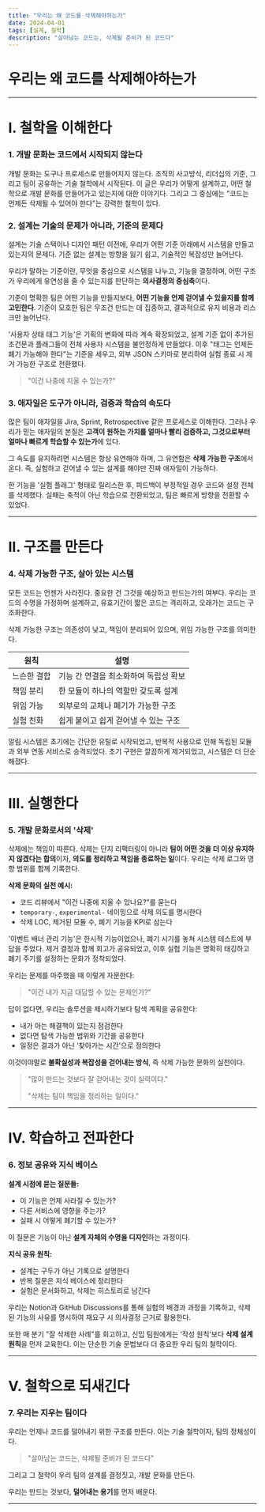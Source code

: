 ```yaml
---
title: "우리는 왜 코드를 삭제해야하는가"
date: 2024-04-01
tags: [설계, 철학]
description: "살아남는 코드는, 삭제될 준비가 된 코드다"
---
```


# 우리는 왜 코드를 삭제해야하는가

---

# I. 철학을 이해한다

### 1. 개발 문화는 코드에서 시작되지 않는다

개발 문화는 도구나 프로세스로 만들어지지 않는다. 조직의 사고방식, 리더십의 기준, 그리고 팀이 공유하는 기술 철학에서 시작된다. 이 글은 우리가 어떻게 설계하고, 어떤 철학으로 개발 문화를 만들어가고 있는지에 대한 이야기다. 그리고 그 중심에는 "코드는 언제든 삭제될 수 있어야 한다"는 강력한 철학이 있다.

### 2. 설계는 기술의 문제가 아니라, 기준의 문제다

설계는 기술 스택이나 디자인 패턴 이전에, 우리가 어떤 기준 아래에서 시스템을 만들고 있는지의 문제다. 기준 없는 설계는 방향을 잃기 쉽고, 기술적인 복잡성만 늘어난다.

우리가 말하는 기준이란, 무엇을 중심으로 시스템을 나누고, 기능을 결정하며, 어떤 구조가 우리에게 유연성을 줄 수 있는지를 판단하는 **의사결정의 중심축**이다.

기준이 명확한 팀은 어떤 기능을 만들지보다, **어떤 기능을 언제 걷어낼 수 있을지를 함께 고민한다**. 기준이 모호한 팀은 무조건 만드는 데 집중하고, 결과적으로 유지 비용과 리스크만 늘어난다.

'사용자 상태 태그 기능'은 기획의 변화에 따라 계속 확장되었고, 설계 기준 없이 추가된 조건문과 플래그들이 전체 사용자 시스템을 불안정하게 만들었다. 이후 "태그는 언제든 폐기 가능해야 한다"는 기준을 세우고, 외부 JSON 스키마로 분리하여 실험 종료 시 제거 가능한 구조로 전환했다.

> "이건 나중에 지울 수 있는가?"
> 

### 3. 애자일은 도구가 아니라, 검증과 학습의 속도다

많은 팀이 애자일을 Jira, Sprint, Retrospective 같은 프로세스로 이해한다. 그러나 우리가 믿는 애자일의 본질은 **고객이 원하는 가치를 얼마나 빨리 검증하고, 그것으로부터 얼마나 빠르게 학습할 수 있는가**에 있다.

그 속도를 유지하려면 시스템은 항상 유연해야 하며, 그 유연함은 **삭제 가능한 구조**에서 온다. 즉, 실험하고 걷어낼 수 있는 설계를 해야만 진짜 애자일이 가능하다.

한 기능을 '실험 플래그' 형태로 릴리스한 후, 피드백이 부정적일 경우 코드와 설정 전체를 삭제했다. 실패는 축적이 아닌 학습으로 전환되었고, 팀은 빠르게 방향을 전환할 수 있었다.

---

# II. 구조를 만든다

### 4. 삭제 가능한 구조, 살아 있는 시스템

모든 코드는 언젠가 사라진다. 중요한 건 그것을 예상하고 만드는가의 여부다. 우리는 코드의 수명을 가정하며 설계하고, 유효기간이 짧은 코드는 격리하고, 오래가는 코드는 구조화한다.

삭제 가능한 구조는 의존성이 낮고, 책임이 분리되어 있으며, 위임 가능한 구조를 의미한다.

| 원칙 | 설명 |
| --- | --- |
| 느슨한 결합 | 기능 간 연결을 최소화하여 독립성 확보 |
| 책임 분리 | 한 모듈이 하나의 역할만 갖도록 설계 |
| 위임 가능 | 외부로의 교체나 폐기가 가능한 구조 |
| 실험 친화 | 쉽게 붙이고 쉽게 걷어낼 수 있는 구조 |

알림 시스템은 초기에는 간단한 유틸로 시작되었고, 반복적 사용으로 인해 독립된 모듈과 외부 연동 서비스로 승격되었다. 초기 구현은 깔끔하게 제거되었고, 시스템은 더 단순해졌다.

---

# III. 실행한다

### 5. 개발 문화로서의 '삭제'

삭제에는 책임이 따른다. 삭제는 단지 리팩터링이 아니라 **팀이 어떤 것을 더 이상 유지하지 않겠다는 합의**이자, **의도를 정리하고 책임을 종료하는 일**이다. 우리는 삭제 로그와 영향 범위를 함께 기록한다.

**삭제 문화의 실천 예시:**

- 코드 리뷰에서 "이건 나중에 지울 수 있나요?"를 묻는다
- `temporary-`, `experimental-` 네이밍으로 삭제 의도를 명시한다
- 삭제 LOC, 제거된 모듈 수, 폐기 기능을 KPI로 삼는다

'이벤트 배너 관리 기능'은 한시적 기능이었으나, 폐기 시기를 놓쳐 시스템 테스트에 부담을 주었다. 제거 결정과 함께 회고가 공유되었고, 이후 실험 기능은 명확히 태깅하고 폐기 주기를 설정하는 문화가 정착되었다.

우리는 문제를 마주했을 때 이렇게 자문한다:

> "이건 내가 지금 대답할 수 있는 문제인가?"
> 

답이 없다면, 우리는 솔루션을 제시하기보다 탐색 계획을 공유한다:

- 내가 아는 해결책이 있는지 점검한다
- 없다면 탐색 가능한 범위와 기간을 공유한다
- 일정은 결과가 아닌 '찾아가는 시간'으로 정의한다

이것이야말로 **불확실성과 복잡성을 걷어내는 방식**, 즉 삭제 가능한 문화의 실천이다.

> "많이 만드는 것보다 잘 걷어내는 것이 실력이다."
> 
> 
> "삭제는 팀이 책임을 정리하는 일이다."
> 

---

# IV. 학습하고 전파한다

### 6. 정보 공유와 지식 베이스

**설계 시점에 묻는 질문들:**

- 이 기능은 언제 사라질 수 있는가?
- 다른 서비스에 영향을 주는가?
- 실패 시 어떻게 폐기할 수 있는가?

이 질문은 기능이 아닌 **설계 자체의 수명을 디자인**하는 과정이다.

**지식 공유 원칙:**

- 설계는 구두가 아닌 기록으로 설명한다
- 반복 질문은 지식 베이스에 정리한다
- 실험은 문서화하고, 삭제는 히스토리로 남긴다

우리는 Notion과 GitHub Discussions를 통해 실험의 배경과 과정을 기록하고, 삭제된 기능의 사유를 명시하여 재요구 시 의사결정 근거로 활용한다.

또한 매 분기 "잘 삭제한 사례"를 회고하고, 신입 팀원에게는 ‘작성 원칙’보다 **삭제 설계 원칙**을 먼저 교육한다. 이는 단순한 기술 문법보다 더 중요한 우리 팀의 철학이다.

---

# V. 철학으로 되새긴다

### 7. 우리는 지우는 팀이다

우리는 언제나 코드를 덜어내기 위한 구조를 만든다. 이는 기술 철학이자, 팀의 정체성이다.

> "살아남는 코드는, 삭제될 준비가 된 코드다"
> 

그리고 그 철학이 우리 팀의 설계를 결정짓고, 개발 문화를 만든다.

우리는 만드는 것보다, **덜어내는 용기**를 먼저 배운다.

---